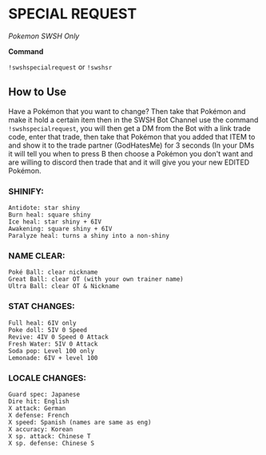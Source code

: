 # SPECIAL REQUEST

*Pokemon SWSH Only*

**Command**

`!swshspecialrequest` or `!swshsr`

## How to Use

Have a Pokémon that you want to change? Then take that Pokémon and make it hold a certain item then in the SWSH Bot Channel use the command `!swshspecialrequest`, you will then get a DM from the Bot with a link trade code, enter that trade, then take that Pokémon that you added that ITEM to and show it to the trade partner (GodHatesMe) for 3 seconds (In your DMs it will tell you when to press B then choose a Pokémon you don't want and are willing to discord then trade that and it will give you your new EDITED Pokémon.

### SHINIFY:
```
Antidote: star shiny 
Burn heal: square shiny 
Ice heal: star shiny + 6IV 
Awakening: square shiny + 6IV 
Paralyze heal: turns a shiny into a non-shiny
```

### NAME CLEAR:
```
Poké Ball: clear nickname
Great Ball: clear OT (with your own trainer name)
Ultra Ball: clear OT & Nickname
```

### STAT CHANGES:
```
Full heal: 6IV only
Poke doll: 5IV 0 Speed
Revive: 4IV 0 Speed 0 Attack
Fresh Water: 5IV 0 Attack
Soda pop: Level 100 only
Lemonade: 6IV + level 100
```

### LOCALE CHANGES:
```
Guard spec: Japanese
Dire hit: English
X attack: German 
X defense: French 
X speed: Spanish (names are same as eng)
X accuracy: Korean 
X sp. attack: Chinese T 
X sp. defense: Chinese S
```
